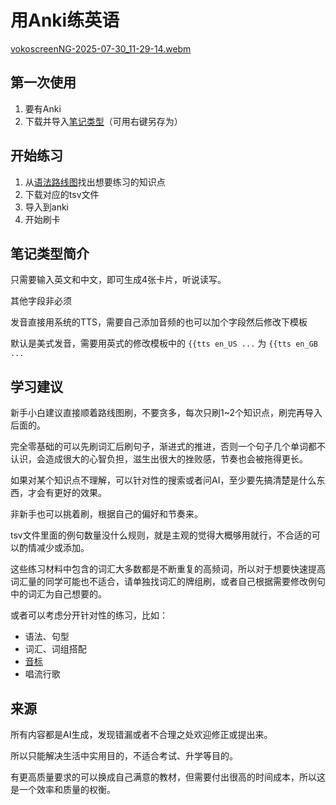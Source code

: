 # 用Anki练英语
[vokoscreenNG-2025-07-30_11-29-14.webm](https://github.com/user-attachments/assets/9b6889de-ab2a-45c6-a87d-edd8e1064d69)


## 第一次使用
1. 要有Anki
2. 下载并导入[笔记类型](https://github.com/nanhualyq/anki_deck_for_english/raw/refs/heads/main/%E8%8B%B1%E8%AF%AD%E7%AC%94%E8%AE%B0%E7%B1%BB%E5%9E%8B.apkg)（可用右键另存为）

## 开始练习
1. 从[语法路线图](https://github.com/nanhualyq/anki_deck_for_english/blob/main/%E8%AF%AD%E6%B3%95%E8%B7%AF%E7%BA%BF%E5%9B%BE.md)找出想要练习的知识点
2. 下载对应的tsv文件
3. 导入到anki
4. 开始刷卡

## 笔记类型简介
只需要输入英文和中文，即可生成4张卡片，听说读写。

其他字段非必须

发音直接用系统的TTS，需要自己添加音频的也可以加个字段然后修改下模板

默认是美式发音，需要用英式的修改模板中的 `{{tts en_US ...` 为 `{{tts en_GB ...`

## 学习建议
新手小白建议直接顺着路线图刷，不要贪多，每次只刷1~2个知识点，刷完再导入后面的。

完全零基础的可以先刷词汇后刷句子，渐进式的推进，否则一个句子几个单词都不认识，会造成很大的心智负担，滋生出很大的挫败感，节奏也会被拖得更长。

如果对某个知识点不理解，可以针对性的搜索或者问AI，至少要先搞清楚是什么东西，才会有更好的效果。

非新手也可以挑着刷，根据自己的偏好和节奏来。

tsv文件里面的例句数量没什么规则，就是主观的觉得大概够用就行，不合适的可以酌情减少或添加。

这些练习材料中包含的词汇大多数都是不断重复的高频词，所以对于想要快速提高词汇量的同学可能也不适合，请单独找词汇的牌组刷，或者自己根据需要修改例句中的词汇为自己想要的。

或者可以考虑分开针对性的练习，比如：
- 语法、句型
- 词汇、词组搭配
- [音标](./音标路线图.md)
- 唱流行歌

## 来源
所有内容都是AI生成，发现错漏或者不合理之处欢迎修正或提出来。

所以只能解决生活中实用目的，不适合考试、升学等目的。

有更高质量要求的可以换成自己满意的教材，但需要付出很高的时间成本，所以这是一个效率和质量的权衡。
